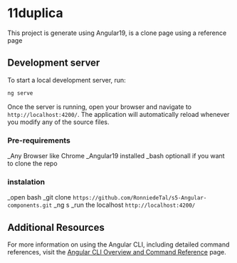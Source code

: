 # 11duplica

This project is generate using Angular19, is a clone page using a reference page

## Development server

To start a local development server, run:

```bash
ng serve
```

Once the server is running, open your browser and navigate to `http://localhost:4200/`. The application will automatically reload whenever you modify any of the source files.

### Pre-requirements 
_Any Browser like Chrome
_Angular19 installed 
_bash optionall if you want to clone the repo

### instalation 
_open bash
_git clone `https://github.com/RonniedeTal/s5-Angular-components.git`
_ng s
_run the localhost `http://localhost:4200/`









## Additional Resources

For more information on using the Angular CLI, including detailed command references, visit the [Angular CLI Overview and Command Reference](https://angular.dev/tools/cli) page.
